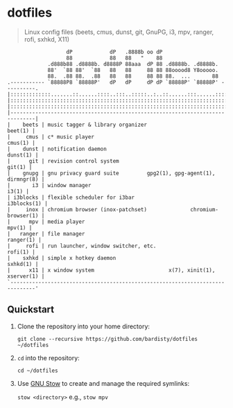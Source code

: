 # dotfiles

> Linux config files (beets, cmus, dunst, git, GnuPG, i3, mpv, ranger, rofi,
> sxhkd, X11)

```text
                   dP            dP   .8888b oo dP
                   88            88   88   "    88
             .d888b88 .d8888b. d8888P 88aaa  dP 88 .d8888b. .d8888b.
             88'  `88 88'  `88   88   88     88 88 88ooood8 Y8ooooo.
             88.  .88 88.  .88   88   88     88 88 88.  ...       88
.----------- `88888P8 `88888P'   dP   dP     dP dP `88888P' `88888P' ----------.
|:::::::::::::.......::......::::..:::..:::::..:..::......:::......::::::::::::|
|::::::::::::::::::::::::::::::::::::::::::::::::::::::::::::::::::::::::::::::|
|::::::::::::::::::::::::::::::::::::::::::::::::::::::::::::::::::::::::::::::|
|------------------------------------------------------------------------------|
|    beets | music tagger & library organizer                          beet(1) |
|     cmus | c* music player                                           cmus(1) |
|    dunst | notification daemon                                      dunst(1) |
|      git | revision control system                                    git(1) |
|    gnupg | gnu privacy guard suite         gpg2(1), gpg-agent(1), dirmngr(8) |
|       i3 | window manager                                              i3(1) |
| i3blocks | flexible scheduler for i3bar                          i3blocks(1) |
|     inox | chromium browser (inox-patchset)              chromium-browser(1) |
|      mpv | media player                                               mpv(1) |
|   ranger | file manager                                            ranger(1) |
|     rofi | run launcher, window switcher, etc.                       rofi(1) |
|    sxhkd | simple x hotkey daemon                                   sxhkd(1) |
|      x11 | x window system                        x(7), xinit(1), xserver(1) |
`------------------------------------------------------------------------------'
```

## Quickstart

1. Clone the repository into your home directory:

   `git clone --recursive https://github.com/bardisty/dotfiles ~/dotfiles`

2. `cd` into the repository:

   `cd ~/dotfiles`

3. Use [GNU Stow](https://www.gnu.org/software/stow/) to create and manage
   the required symlinks:

   `stow <directory>` e.g., `stow mpv`
